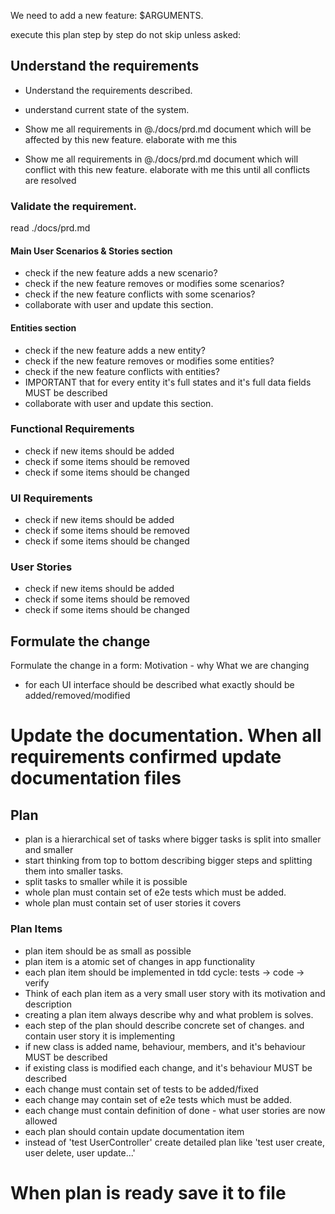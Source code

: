 We need to add a new feature: $ARGUMENTS. 

execute this plan step by step do not skip unless asked:

## Understand the requirements

- Understand the requirements described.
- understand current state of the system.

- Show me all requirements in @./docs/prd.md document which will be affected by this new feature. elaborate with me this
- Show me all requirements in @./docs/prd.md document which will conflict with this new feature. elaborate with me this until all conflicts are resolved


### Validate the requirement.

read ./docs/prd.md

#### Main User Scenarios & Stories section
 - check if the new feature adds a new scenario?
 - check if the new feature removes or modifies some scenarios?
 - check if the new feature conflicts with some scenarios?
 - collaborate with user and update this section.

#### Entities section
 - check if the new feature adds a new entity?
 - check if the new feature removes or modifies some entities?
 - check if the new feature conflicts with entities?
 - IMPORTANT that for every entity it's full states and it's full data fields MUST be described
 - collaborate with user and update this section.

### Functional Requirements

 - check if new items should be added
 - check if some items should be removed
 - check if some items should be changed

### UI Requirements

- check if new items should be added
- check if some items should be removed
- check if some items should be changed
  
### User Stories

- check if new items should be added
- check if some items should be removed
- check if some items should be changed

## Formulate the change
Formulate the change in a form:
Motivation - why
What we are changing
- for each UI interface should be described what exactly should be added/removed/modified

# Update the documentation. When all requirements confirmed update documentation files


## Plan
- plan is a hierarchical set of tasks where bigger tasks is split into smaller and smaller
- start thinking from top to bottom describing bigger steps and splitting them into smaller tasks.
- split tasks to smaller while it is possible
- whole plan must contain set of e2e tests which must be added.
- whole plan must contain set of user stories it covers

### Plan Items
- plan item should be as small as possible
- plan item is a atomic set of changes in app functionality
- each plan item should be implemented in tdd cycle: tests -> code -> verify
- Think of each plan item as a very small user story with its motivation and description
- creating a plan item always describe why and what problem is solves.
- each step of the plan should describe concrete set of changes. and contain user story it is implementing
- if new class is added name, behaviour, members, and it's behaviour MUST be described
- if existing class is modified each change, and it's behaviour MUST be described
- each change must contain set of tests to be added/fixed
- each change may contain set of e2e tests which must be added.
- each change must contain definition of done - what user stories are now allowed
- each plan should contain update documentation item
- instead of 'test UserController' create detailed plan like 'test user create, user delete, user update...'

# When plan is ready save it to file 
